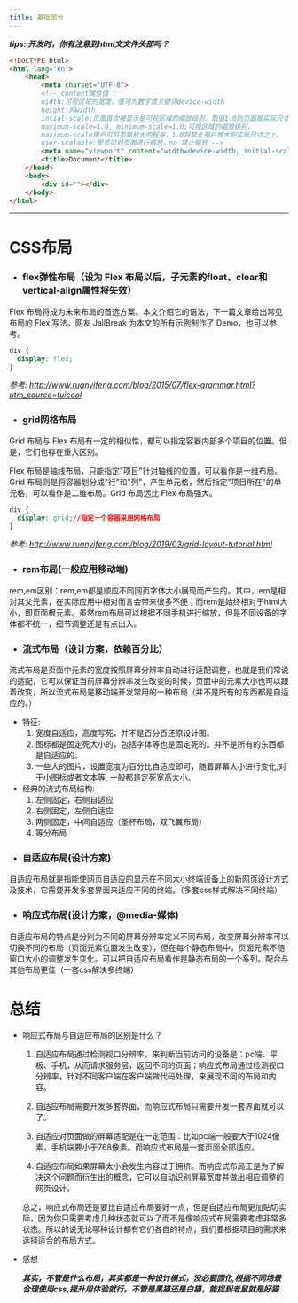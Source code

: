 ```yaml
---
title: 基础部分
---
```


***tips: 开发时，你有注意到html文文件头部吗？***
```html
<!DOCTYPE html>
<html lang="en">
    <head>
        <meta charset="UTF-8">
        <!-- content属性值 :
        width:可视区域的宽度，值可为数字或关键词device-width
        height:同width
        intial-scale:页面首次被显示是可视区域的缩放级别，取值1.0则页面按实际尺寸显示，无任何缩放
        maximum-scale=1.0, minimum-scale=1.0;可视区域的缩放级别，
        maximum-scale用户可将页面放大的程序，1.0将禁止用户放大到实际尺寸之上。
        user-scalable:是否可对页面进行缩放，no 禁止缩放 -->
        <meta name="viewport" content="width=device-width, initial-scale=1.0">
        <title>Document</title>
    </head>
    <body>
        <div id=""></div>
    </body>
</html>
```
****
# CSS布局
   - ### flex弹性布局（设为 Flex 布局以后，子元素的float、clear和vertical-align属性将失效）
Flex 布局将成为未来布局的首选方案。本文介绍它的语法，下一篇文章给出常见布局的 Flex 写法。网友 JailBreak 为本文的所有示例制作了 Demo，也可以参考。
```css
div {
  display: flex;
}
```
*参考: <http://www.ruanyifeng.com/blog/2015/07/flex-grammar.html?utm_source=tuicool>*
   - ### grid网格布局

Grid 布局与 Flex 布局有一定的相似性，都可以指定容器内部多个项目的位置。但是，它们也存在重大区别。

Flex 布局是轴线布局，只能指定"项目"针对轴线的位置，可以看作是一维布局。Grid 布局则是将容器划分成"行"和"列"，产生单元格，然后指定"项目所在"的单元格，可以看作是二维布局。Grid 布局远比 Flex 布局强大。
```css
div {
  display: grid;//指定一个容器采用网格布局
}
```
*参考: <http://www.ruanyifeng.com/blog/2019/03/grid-layout-tutorial.html>*
   - ### rem布局(一般应用移动端)
rem,em区别：rem,em都是顺应不同网页字体大小展现而产生的。其中，em是相对其父元素，在实际应用中相对而言会带来很多不便；而rem是始终相对于html大小，即页面根元素。虽然rem布局可以根据不同手机进行缩放，但是不同设备的字体都不统一，细节调整还是有点出入。
   - ### 流式布局（设计方案，依赖百分比）
流式布局是页面中元素的宽度按照屏幕分辨率自动进行适配调整，也就是我们常说的适配，它可以保证当前屏幕分辨率发生改变的时候，页面中的元素大小也可以跟着改变，所以流式布局是移动端开发常用的一种布局（并不是所有的东西都是自适应的。）
  - 特征:
    1. 宽度自适应，高度写死，并不是百分百还原设计图。
    2. 图标都是固定死大小的，包括字体等也是固定死的。并不是所有的东西都是自适应的。
    3. 一些大的图片，设置宽度为百分比自适应即可，随着屏幕大小进行变化,对于小图标或者文本等, 一般都是定死宽高大小。
  - 经典的流式布局结构:
    1. 左侧固定，右侧自适应
    2. 右侧固定，左侧自适应
    3. 两侧固定，中间自适应（圣杯布局，双飞翼布局）
    4. 等分布局
   - ### 自适应布局(设计方案)
自适应布局就是指能使网页自适应的显示在不同大小终端设备上的新网页设计方式及技术，它需要开发多套界面来适应不同的终端。（多套css样式解决不同终端）
   - ### 响应式布局(设计方案，@media-媒体)
自适应布局的特点是分别为不同的屏幕分辨率定义不同布局，改变屏幕分辨率可以切换不同的布局（页面元素位置发生改变），但在每个静态布局中，页面元素不随窗口大小的调整发生变化。可以把自适应布局看作是静态布局的一个系列。配合与其他布局更佳（一套css解决多终端）

# 总结
- 响应式布局与自适应布局的区别是什么？

    1. 自适应布局通过检测视口分辨率，来判断当前访问的设备是：pc端、平板、手机，从而请求服务层，返回不同的页面；响应式布局通过检测视口分辨率，针对不同客户端在客户端做代码处理，来展现不同的布局和内容。

    2. 自适应布局需要开发多套界面，而响应式布局只需要开发一套界面就可以了。

    3. 自适应对页面做的屏幕适配是在一定范围：比如pc端一般要大于1024像素，手机端要小于768像素。而响应式布局是一套页面全部适应。

    4. 自适应布局如果屏幕太小会发生内容过于拥挤。而响应式布局正是为了解决这个问题而衍生出的概念，它可以自动识别屏幕宽度并做出相应调整的网页设计。

    总之，响应式布局还是要比自适应布局要好一点，但是自适应布局更加贴切实际，因为你只需要考虑几种状态就可以了而不是像响应式布局需要考虑非常多状态。所以的说无论哪种设计都有它们各自的特点，我们要根据项目的需求来选择适合的布局方式。
- 感想

    ***其实，不管是什么布局，其实都是一种设计模式，没必要固化,根据不同场景合理使用css,提升用体验就行。不管是黑猫还是白猫，能捉到老鼠就是好猫***




